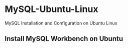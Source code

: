 # MySQL-Ubuntu-Linux
MySQL Installation and Configuration on Ubuntu Linux
## Install MySQL Workbench on Ubuntu
